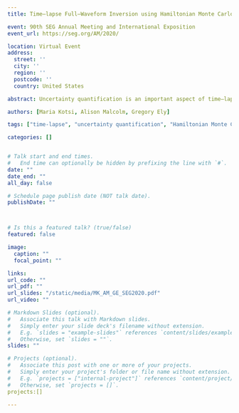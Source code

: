 ```yaml
---
title: Time–lapse Full–Waveform Inversion using Hamiltonian Monte Carlo: A proof of concept

event: 90th SEG Annual Meeting and International Exposition
event_url: https://seg.org/AM/2020/

location: Virtual Event
address:
  street: ''
  city: ''
  region: ''
  postcode: ''
  country: United States

abstract: Uncertainty quantification is an important aspect of time–lapse imaging and is typically done using Bayesian inference. Traditional random–walk sampling methods are slow to converge and they fail to efficiently explore the high dimensional space that must be characterized in time-lapse imaging. We propose the use of a local acoustic Helmholtz solver for an efficient time–lapse Hamiltonian Monte Carlo (HMC) inversion. Using a local acoustic solver offers the advantage of quick and local gradient computations. Our numerical models demonstrate the robustness of the method over the Metropolis–Hastings algorithm, and set up the path towards non–linear uncertainty quantification of high dimensional velocity models. To our knowledge this is the first direct comparison of Metropolis–Hastings and HMC on a seismic example.

authors: [Maria Kotsi, Alison Malcolm, Gregory Ely]

tags: ["time-lapse", "uncertainty quantification", "Hamiltonian Monte Carlo", "FWI"]

categories: []


# Talk start and end times.
#   End time can optionally be hidden by prefixing the line with `#`.
date: ""
date_end: ""
all_day: false

# Schedule page publish date (NOT talk date).
publishDate: ""



# Is this a featured talk? (true/false)
featured: false

image:
  caption: ""
  focal_point: ""

links:
url_code: ""
url_pdf: ""
url_slides: "/static/media/MK_AM_GE_SEG2020.pdf"
url_video: ""

# Markdown Slides (optional).
#   Associate this talk with Markdown slides.
#   Simply enter your slide deck's filename without extension.
#   E.g. `slides = "example-slides"` references `content/slides/example-slides.md`.
#   Otherwise, set `slides = ""`.
slides: ""

# Projects (optional).
#   Associate this post with one or more of your projects.
#   Simply enter your project's folder or file name without extension.
#   E.g. `projects = ["internal-project"]` references `content/project/deep-learning/index.md`.
#   Otherwise, set `projects = []`.
projects:[]

---
```








